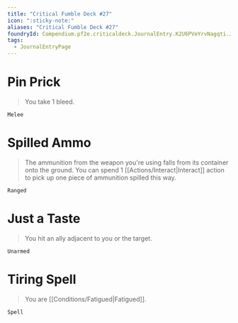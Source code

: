 ```yaml
---
title: "Critical Fumble Deck #27"
icon: ":sticky-note:"
aliases: "Critical Fumble Deck #27"
foundryId: Compendium.pf2e.criticaldeck.JournalEntry.K2U6PVeYrvNagqti.JournalEntryPage.bZJiyaGJWhgfmrqF
tags:
  - JournalEntryPage
---
```

# Pin Prick

> You take 1 bleed.

`Melee`

# Spilled Ammo

> The ammunition from the weapon you're using falls from its container onto the ground. You can spend 1 [[Actions/Interact|Interact]] action to pick up one piece of ammunition spilled this way.

`Ranged`

# Just a Taste

> You hit an ally adjacent to you or the target.

`Unarmed`

# Tiring Spell

> You are [[Conditions/Fatigued|Fatigued]].

`Spell`